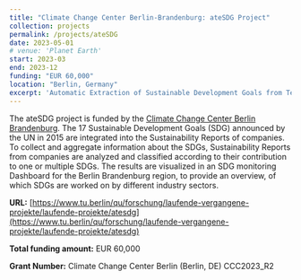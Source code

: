 ```yaml
---
title: "Climate Change Center Berlin-Brandenburg: ateSDG Project"
collection: projects
permalink: /projects/ateSDG
date: 2023-05-01
# venue: 'Planet Earth'
start: 2023-03
end: 2023-12
funding: "EUR 60,000"
location: "Berlin, Germany"
excerpt: 'Automatic Extraction of Sustainable Development Goals from Text (ateSDG)'
---
```



The ateSDG project is funded by the [Climate Change Center Berlin Brandenburg](https://www.climate-change.center/). The 17 Sustainable Development Goals (SDG) announced by the UN in 2015 are integrated into the Sustainability Reports of companies. To collect and aggregate information about the SDGs, Sustainability Reports from companies are analyzed and classified according to their contribution to one or multiple SDGs. The results are visualized in an SDG monitoring Dashboard for the Berlin Brandenburg region, to provide an overview, of which SDGs are worked on by different industry sectors.

**URL:** [https://www.tu.berlin/qu/forschung/laufende-vergangene-projekte/laufende-projekte/atesdg](https://www.tu.berlin/qu/forschung/laufende-vergangene-projekte/laufende-projekte/atesdg)

**Total funding amount:** EUR 60,000

**Grant Number:** Climate Change Center Berlin (Berlin, DE) CCC2023_R2



